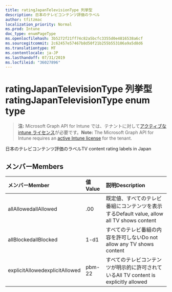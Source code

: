 ```yaml
---
title: ratingJapanTelevisionType 列挙型
description: 日本のテレビコンテンツ評価のラベル
author: tfitzmac
localization_priority: Normal
ms.prod: Intune
doc_type: enumPageType
ms.openlocfilehash: 3b5272f21ff74c82a5bcfc3355d0e4816538a6cf
ms.sourcegitcommit: 2c62457e57467b8d50f21b255b553106a9a5d8d6
ms.translationtype: MT
ms.contentlocale: ja-JP
ms.lasthandoff: 07/31/2019
ms.locfileid: "36027896"
---
```

# <a name="ratingjapantelevisiontype-enum-type"></a><span data-ttu-id="88999-103">ratingJapanTelevisionType 列挙型</span><span class="sxs-lookup"><span data-stu-id="88999-103">ratingJapanTelevisionType enum type</span></span>

> <span data-ttu-id="88999-104">**注:** Microsoft Graph API for Intune では、テナントに対して[アクティブな intune ライセンス](https://go.microsoft.com/fwlink/?linkid=839381)が必要です。</span><span class="sxs-lookup"><span data-stu-id="88999-104">**Note:** The Microsoft Graph API for Intune requires an [active Intune license](https://go.microsoft.com/fwlink/?linkid=839381) for the tenant.</span></span>

<span data-ttu-id="88999-105">日本のテレビコンテンツ評価のラベル</span><span class="sxs-lookup"><span data-stu-id="88999-105">TV content rating labels in Japan</span></span>

## <a name="members"></a><span data-ttu-id="88999-106">メンバー</span><span class="sxs-lookup"><span data-stu-id="88999-106">Members</span></span>
|<span data-ttu-id="88999-107">メンバー</span><span class="sxs-lookup"><span data-stu-id="88999-107">Member</span></span>|<span data-ttu-id="88999-108">値</span><span class="sxs-lookup"><span data-stu-id="88999-108">Value</span></span>|<span data-ttu-id="88999-109">説明</span><span class="sxs-lookup"><span data-stu-id="88999-109">Description</span></span>|
|:---|:---|:---|
|<span data-ttu-id="88999-110">allAllowed</span><span class="sxs-lookup"><span data-stu-id="88999-110">allAllowed</span></span>|<span data-ttu-id="88999-111">.0</span><span class="sxs-lookup"><span data-stu-id="88999-111">0</span></span>|<span data-ttu-id="88999-112">既定値、すべてのテレビ番組にコンテンツを表示する</span><span class="sxs-lookup"><span data-stu-id="88999-112">Default value, allow all TV shows content</span></span>|
|<span data-ttu-id="88999-113">allBlocked</span><span class="sxs-lookup"><span data-stu-id="88999-113">allBlocked</span></span>|<span data-ttu-id="88999-114">1-d</span><span class="sxs-lookup"><span data-stu-id="88999-114">1</span></span>|<span data-ttu-id="88999-115">すべてのテレビ番組の内容を許可しない</span><span class="sxs-lookup"><span data-stu-id="88999-115">Do not allow any TV shows content</span></span>|
|<span data-ttu-id="88999-116">explicitAllowed</span><span class="sxs-lookup"><span data-stu-id="88999-116">explicitAllowed</span></span>|<span data-ttu-id="88999-117">pbm-2</span><span class="sxs-lookup"><span data-stu-id="88999-117">2</span></span>|<span data-ttu-id="88999-118">すべてのテレビコンテンツが明示的に許可されている</span><span class="sxs-lookup"><span data-stu-id="88999-118">All TV content is explicitly allowed</span></span>|



